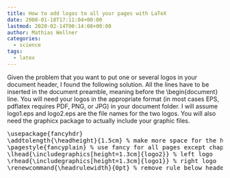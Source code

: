 ```yaml
---
title: How to add logos to all your pages with LaTeX
date: 2008-01-18T17:11:04+00:00
lastmod: 2020-02-14T00:14:08+00:00
author: Mathias Wellner
categories:
  - science
tags:
  - latex
---
```

Given the problem that you want to put one or several logos in your document header, I found the following solution. All the lines have to be inserted in the document preamble, meaning before the \begin{document} line. You will need your logos in the appropriate format (in most cases EPS, pdflatex requires PDF, PNG, or JPG) in your document folder. I will assume logo1.eps and logo2.eps are the file names for the two logos. You will also need the graphicx package to actually include your graphic files.

<pre name="code" class="latex">\usepackage{fancyhdr}
\addtolength{\headheight}{1.5cm} % make more space for the header
\pagestyle{fancyplain} % use fancy for all pages except chapter start
\lhead{\includegraphics[height=1.3cm]{logo2}} % left logo
\rhead{\includegraphics[height=1.3cm]{logo1}} % right logo
\renewcommand{\headrulewidth}{0pt} % remove rule below header
</pre>